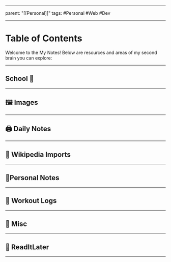 
---
parent: "[[Personal]]"
tags:
	#Personal
	#Web
	#Dev


---

# Table of Contents

Welcome to the My Notes! Below are resources and areas of my second brain you can explore:

---

## School 🏫 



---


## 🖼️ Images



---

## 🖨️ Daily Notes



---

## 📡 Wikipedia Imports


---

## 🗿Personal Notes


---

## 💉 Workout Logs


---

## 🪪 Misc


---

## 💾 ReadItLater


---



